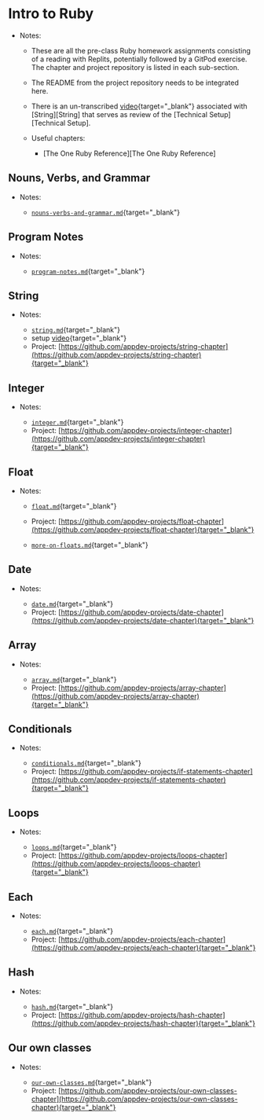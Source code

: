 # Intro to Ruby

- Notes:

  - These are all the pre-class Ruby homework assignments consisting of a reading with Replits, potentially followed by a GitPod exercise. The chapter and project repository is listed in each sub-section. 
  
  - The README from the project repository needs to be integrated here.
  
  - There is an un-transcribed [video](https://canvas.uchicago.edu/courses/47526/pages/video-getting-started-with-the-ruby-chapters){target="_blank"} associated with [String][String] that serves as review of the [Technical Setup][Technical Setup].

  - Useful chapters:

    - [The One Ruby Reference][The One Ruby Reference]

## Nouns, Verbs, and Grammar

- Notes:

  - [`nouns-verbs-and-grammar.md`](https://github.com/firstdraft/appdev-chapters/blob/benp-edits/nouns-verbs-and-grammar.md){target="_blank"}

## Program Notes

- Notes:

  - [`program-notes.md`](https://github.com/firstdraft/appdev-chapters/blob/benp-edits/program-notes.md){target="_blank"}

## String

- Notes:

  - [`string.md`](https://github.com/firstdraft/appdev-chapters/blob/benp-edits/string.md){target="_blank"}
  - setup [video](https://canvas.uchicago.edu/courses/47526/pages/video-getting-started-with-the-ruby-chapters){target="_blank"}
  - Project: [https://github.com/appdev-projects/string-chapter](https://github.com/appdev-projects/string-chapter){target="_blank"}

## Integer

- Notes:

  - [`integer.md`](https://github.com/firstdraft/appdev-chapters/blob/benp-edits/integer.md){target="_blank"}
  - Project: [https://github.com/appdev-projects/integer-chapter](https://github.com/appdev-projects/integer-chapter){target="_blank"}

## Float

- Notes:
  
  - [`float.md`](https://github.com/firstdraft/appdev-chapters/blob/benp-edits/float.md){target="_blank"}
  - Project: [https://github.com/appdev-projects/float-chapter](https://github.com/appdev-projects/float-chapter){target="_blank"}
  
  - [`more-on-floats.md`](https://github.com/firstdraft/appdev-chapters/blob/benp-edits/more-on-floats.md){target="_blank"}

## Date

- Notes:

  - [`date.md`](https://github.com/firstdraft/appdev-chapters/blob/benp-edits/date.md){target="_blank"}
  - Project: [https://github.com/appdev-projects/date-chapter](https://github.com/appdev-projects/date-chapter){target="_blank"}

## Array

- Notes:

  - [`array.md`](https://github.com/firstdraft/appdev-chapters/blob/benp-edits/array.md){target="_blank"}
  - Project: [https://github.com/appdev-projects/array-chapter](https://github.com/appdev-projects/array-chapter){target="_blank"}

## Conditionals

- Notes:

  - [`conditionals.md`](https://github.com/firstdraft/appdev-chapters/blob/benp-edits/conditionals.md){target="_blank"}
  - Project: [https://github.com/appdev-projects/if-statements-chapter](https://github.com/appdev-projects/if-statements-chapter){target="_blank"}

## Loops

- Notes:

  - [`loops.md`](https://github.com/firstdraft/appdev-chapters/blob/benp-edits/loops.md){target="_blank"}
  - Project: [https://github.com/appdev-projects/loops-chapter](https://github.com/appdev-projects/loops-chapter){target="_blank"}

## Each

- Notes:

  - [`each.md`](https://github.com/firstdraft/appdev-chapters/blob/benp-edits/each.md){target="_blank"}
  - Project: [https://github.com/appdev-projects/each-chapter](https://github.com/appdev-projects/each-chapter){target="_blank"}

## Hash

- Notes:

  - [`hash.md`](https://github.com/firstdraft/appdev-chapters/blob/benp-edits/hash.md){target="_blank"}
  - Project: [https://github.com/appdev-projects/hash-chapter](https://github.com/appdev-projects/hash-chapter){target="_blank"}

## Our own classes

- Notes:

  - [`our-own-classes.md`](https://github.com/firstdraft/appdev-chapters/blob/benp-edits/our-own-classes.md){target="_blank"}
  - Project: [https://github.com/appdev-projects/our-own-classes-chapter](https://github.com/appdev-projects/our-own-classes-chapter){target="_blank"}